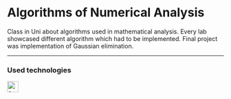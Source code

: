 # Algorithms of Numerical Analysis
Class in Uni about algorithms used in mathematical analysis. Every lab showcased different algorithm which had to be implemented. Final project was implementation of Gaussian elimination.

---
### Used technologies
[<img align="left" width="26px" style="padding: 0 20px 20px 0" alt="c++" src="https://cdn.jsdelivr.net/gh/devicons/devicon/icons/cplusplus/cplusplus-original.svg"/>][cpp]

[cpp]: https://en.wikipedia.org/wiki/C%2B%2B